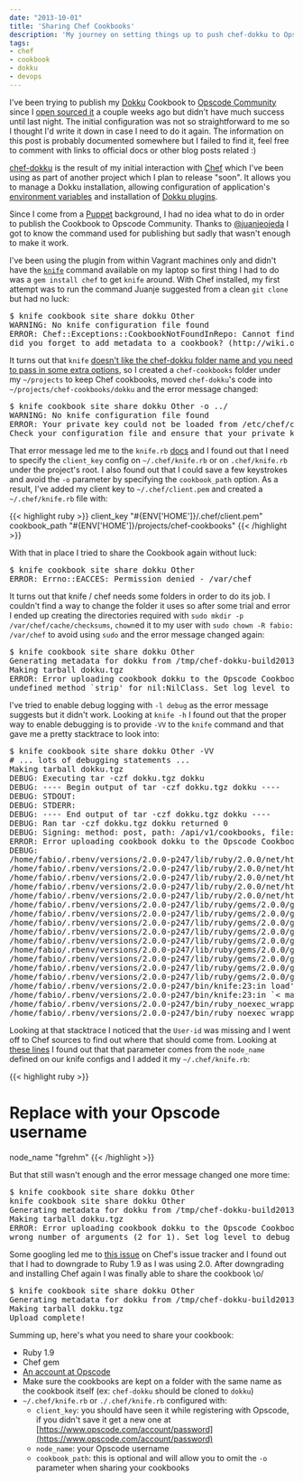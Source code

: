 ```yaml
---
date: "2013-10-01"
title: 'Sharing Chef Cookbooks'
description: 'My journey on setting things up to push chef-dokku to Opscode Community'
tags:
- chef
- cookbook
- dokku
- devops
---
```


I've been trying to publish my [Dokku](https://github.com/progrium/dokku) Cookbook
to [Opscode Community](http://www.opscode.com/community/) since I [open sourced it](https://github.com/fgrehm/chef-dokku)
a couple weeks ago but didn't have much success until last night. The initial
configuration was not so straightforward to me so I thought I'd write it down
in case I need to do it again. The information on this post is probably documented
somewhere but I failed to find it, feel free to comment with links to official docs
or other blog posts related :)

[chef-dokku](https://github.com/fgrehm/chef-dokku) is the result of my initial
interaction with [Chef](http://www.opscode.com/chef/) which I've been using as
part of another project which I plan to release "soon". It allows you to manage
a Dokku installation, allowing configuration of application's [environment variables](https://github.com/progrium/dokku#environment-setup)
and installation of [Dokku plugins](https://github.com/progrium/dokku/wiki/Plugins).

Since I come from a [Puppet](http://puppetlabs.com/puppet/what-is-puppet) background,
I had no idea what to do in order to publish the Cookbook to Opscode Community.
Thanks to [@juanjeojeda](https://twitter.com/juanjeojeda/status/376398727822340096)
I got to know the command used for publishing but sadly that wasn't enough to
make it work.

I've been using the plugin from within Vagrant machines only and didn't have the
[`knife`](http://docs.opscode.com/knife.html) command available on my laptop so
first thing I had to do was a `gem install chef` to get `knife` around. With Chef
installed, my first attempt was to run the command Juanje suggested from a clean
`git clone` but had no luck:

<div class="highlight">
  <pre>$ knife cookbook site share dokku Other
WARNING: No knife configuration file found
ERROR: Chef::Exceptions::CookbookNotFoundInRepo: Cannot find a cookbook named dokku;
did you forget to add metadata to a cookbook? (http://wiki.opscode.com/display/chef/Metadata)</pre>
</div>

It turns out that `knife` [doesn't like the chef-dokku folder name and you need to pass in some extra options](http://starkandwayne.com/articles/2013/05/07/tdd-your-devops-with-test-kitchen/#sharing_the_cookbook),
so I created a `chef-cookbooks` folder under my `~/projects` to keep Chef
cookbooks, moved `chef-dokku`'s code into `~/projects/chef-cookbooks/dokku` and
the error message changed:

<div class="highlight">
  <pre>$ knife cookbook site share dokku Other -o ../
WARNING: No knife configuration file found
ERROR: Your private key could not be loaded from /etc/chef/client.pem
Check your configuration file and ensure that your private key is readable</pre>
</div>

That error message led me to the `knife.rb` [docs](http://docs.opscode.com/config_rb_knife.html)
and I found out that I need to specify the `client_key` config on `~/.chef/knife.rb`
or on `.chef/knife.rb` under the project's root. I also found out that I could
save a few keystrokes and avoid the `-o` parameter by specifying the `cookbook_path`
option. As a result, I've added my client key to `~/.chef/client.pem` and created a
`~/.chef/knife.rb` file with:

{{< highlight ruby >}}
client_key "#{ENV['HOME']}/.chef/client.pem"
cookbook_path "#{ENV['HOME']}/projects/chef-cookbooks"
{{< /highlight >}}

With that in place I tried to share the Cookbook again without luck:

<div class="highlight">
  <pre>$ knife cookbook site share dokku Other
ERROR: Errno::EACCES: Permission denied - /var/chef</pre>
</div>

It turns out that knife / chef needs some folders in order to do its job. I
couldn't find a way to change the folder it uses so after some trial and error
I ended up creating the directories required with `sudo mkdir -p /var/chef/cache/checksums`,
`chown`ed it to my user with `sudo chown -R fabio: /var/chef` to avoid using
`sudo` and the error message changed again:

<div class="highlight">
  <pre>$ knife cookbook site share dokku Other
Generating metadata for dokku from /tmp/chef-dokku-build20131001-18021-ypq6jp/dokku/metadata.rb
Making tarball dokku.tgz
ERROR: Error uploading cookbook dokku to the Opscode Cookbook Site:
undefined method `strip' for nil:NilClass. Set log level to debug (-l debug) for more information.</pre>
</div>

I've tried to enable debug logging with `-l debug` as the error message suggests
but it didn't work. Looking at `knife -h` I found out that the proper way to enable
debugging is to provide `-VV` to the `knife` command and that gave me a pretty
stacktrace to look into:

<div class="highlight">
  <pre>$ knife cookbook site share dokku Other -VV
# ... lots of debugging statements ...
Making tarball dokku.tgz
DEBUG: Executing tar -czf dokku.tgz dokku
DEBUG: ---- Begin output of tar -czf dokku.tgz dokku ----
DEBUG: STDOUT:
DEBUG: STDERR:
DEBUG: ---- End output of tar -czf dokku.tgz dokku ----
DEBUG: Ran tar -czf dokku.tgz dokku returned 0
DEBUG: Signing: method: post, path: /api/v1/cookbooks, file: #< File:0x007f584a01ed08 >, User-id: , Timestamp: 2013-10-01T14:39:46Z
ERROR: Error uploading cookbook dokku to the Opscode Cookbook Site: undefined method `strip' for nil:NilClass. Set log level to debug (-l debug) for more information.
DEBUG:
/home/fabio/.rbenv/versions/2.0.0-p247/lib/ruby/2.0.0/net/http/header.rb:17:in `block in initialize_http_header'
/home/fabio/.rbenv/versions/2.0.0-p247/lib/ruby/2.0.0/net/http/header.rb:15:in `each'
/home/fabio/.rbenv/versions/2.0.0-p247/lib/ruby/2.0.0/net/http/header.rb:15:in `initialize_http_header'
/home/fabio/.rbenv/versions/2.0.0-p247/lib/ruby/2.0.0/net/http/generic_request.rb:44:in `initialize'
/home/fabio/.rbenv/versions/2.0.0-p247/lib/ruby/2.0.0/net/http/request.rb:14:in `initialize'
/home/fabio/.rbenv/versions/2.0.0-p247/lib/ruby/gems/2.0.0/gems/chef-11.6.0/lib/chef/cookbook_site_streaming_uploader.rb:137:in `new'
/home/fabio/.rbenv/versions/2.0.0-p247/lib/ruby/gems/2.0.0/gems/chef-11.6.0/lib/chef/cookbook_site_streaming_uploader.rb:137:in `make_request'
/home/fabio/.rbenv/versions/2.0.0-p247/lib/ruby/gems/2.0.0/gems/chef-11.6.0/lib/chef/cookbook_site_streaming_uploader.rb:67:in `post'
/home/fabio/.rbenv/versions/2.0.0-p247/lib/ruby/gems/2.0.0/gems/chef-11.6.0/lib/chef/knife/cookbook_site_share.rb:89:in `do_upload'
/home/fabio/.rbenv/versions/2.0.0-p247/lib/ruby/gems/2.0.0/gems/chef-11.6.0/lib/chef/knife/cookbook_site_share.rb:67:in `run'
/home/fabio/.rbenv/versions/2.0.0-p247/lib/ruby/gems/2.0.0/gems/chef-11.6.0/lib/chef/knife.rb:466:in `run_with_pretty_exceptions'
/home/fabio/.rbenv/versions/2.0.0-p247/lib/ruby/gems/2.0.0/gems/chef-11.6.0/lib/chef/knife.rb:173:in `run'
/home/fabio/.rbenv/versions/2.0.0-p247/lib/ruby/gems/2.0.0/gems/chef-11.6.0/lib/chef/application/knife.rb:123:in `run'
/home/fabio/.rbenv/versions/2.0.0-p247/lib/ruby/gems/2.0.0/gems/chef-11.6.0/bin/knife:25:in `< top (required)>'
/home/fabio/.rbenv/versions/2.0.0-p247/bin/knife:23:in load'
/home/fabio/.rbenv/versions/2.0.0-p247/bin/knife:23:in `< main>'
/home/fabio/.rbenv/versions/2.0.0-p247/bin/ruby_noexec_wrapper:14:in `eval'
/home/fabio/.rbenv/versions/2.0.0-p247/bin/ruby_noexec_wrapper:14:in `< main>'</pre>
</div>

Looking at that stacktrace I noticed that the `User-id` was missing and I went
off to Chef sources to find out where that should come from. Looking at [these lines](https://github.com/opscode/chef/blob/56a5ae1f9b7f7d5854c6532566995d1c8a276e6e/lib/chef/knife/cookbook_site_share.rb#L67)
I found out that that parameter comes from the `node_name` defined on our knife
configs and I added it my `~/.chef/knife.rb`:

{{< highlight ruby >}}
# Replace with your Opscode username
node_name "fgrehm"
{{< /highlight >}}

But that still wasn't enough and the error message changed one more time:

<div class="highlight">
  <pre>$ knife cookbook site share dokku Other
knife cookbook site share dokku Other
Generating metadata for dokku from /tmp/chef-dokku-build20131001-3501-1srzrdt/dokku/metadata.rb
Making tarball dokku.tgz
ERROR: Error uploading cookbook dokku to the Opscode Cookbook Site:
wrong number of arguments (2 for 1). Set log level to debug (-l debug) for more information.</pre>
</div>

Some googling led me to [this issue](https://tickets.opscode.com/browse/CHEF-4456)
on Chef's issue tracker and I found out that I had to downgrade to Ruby 1.9 as I
was using 2.0.  After downgrading and installing Chef again I was finally able to
share the cookbook \o/

<div class="highlight">
  <pre>$ knife cookbook site share dokku Other
Generating metadata for dokku from /tmp/chef-dokku-build20131001-16730-1rlofvz/dokku/metadata.rb
Making tarball dokku.tgz
Upload complete!</pre>
</div>

Summing up, here's what you need to share your cookbook:

* Ruby 1.9
* Chef gem
* [An account at Opscode](https://getchef.opscode.com/signup?ref=community)
* Make sure the cookbooks are kept on a folder with the same name as the cookbook itself (ex: `chef-dokku` should be cloned to `dokku`)
* `~/.chef/knife.rb` or `./.chef/knife.rb` configured with:
  * `client_key`: you should have seen it while registering with Opscode, if you didn't save it get a new one at [https://www.opscode.com/account/password](https://www.opscode.com/account/password)
  * `node_name`: your Opscode username
  * `cookbook_path`: this is optional and will allow you to omit the `-o` parameter when sharing your cookbooks
